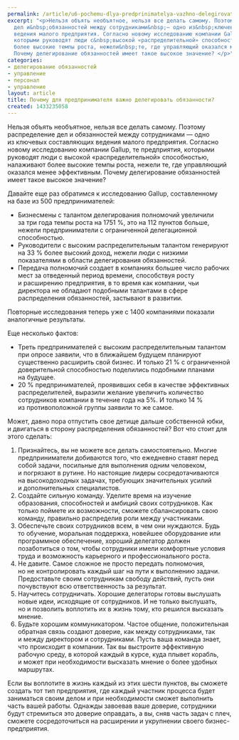 ```yaml
---
permalink: /article/u6-pochemu-dlya-predprinimatelya-vazhno-delegirovat-obyazannosti
excerpt: "<p>Нельзя объять необъятное, нельзя все делать самому. Поэтому распределение
  дел и&nbsp;обязанностей между сотрудниками&nbsp;— одно из&nbsp;ключевых составляющих
  ведения малого предприятия. Согласно новому исследованию компании Gallup, те&nbsp;предприятия,
  которыми руководят люди с&nbsp;высокой «распределительной» способностью, налаживают
  более высокие темпы роста, нежели&nbsp;те, где управляющий оказался менее эффективным.
  Почему делегирование обязанностей имеет такое высокое значение? </p>"
categories:
- делегирование обязанностей
- управление
- персонал
- управление
layout: article
title: Почему для предпринимателя важно делегировать обязанности?
created: 1433235058
---
```

Нельзя объять необъятное, нельзя все делать самому. Поэтому распределение дел и обязанностей между сотрудниками — одно из ключевых составляющих ведения малого предприятия. Согласно новому исследованию компании Gallup, те предприятия, которыми руководят люди с высокой «распределительной» способностью, налаживают более высокие темпы роста, нежели те, где управляющий оказался менее эффективным. Почему делегирование обязанностей имеет такое высокое значение?

Давайте еще раз обратимся к исследованию Gallup, составленному на базе из 500 предпринимателей:

 *  Бизнесмены с талантом делегирования полномочий увеличили за три года темпы роста на 1751 %, это на 112 пунктов больше, нежели предприниматели с ограниченной делегационной способностью.
 *  Руководители с высоким распределительным талантом генерируют на 33 % более высокий доход, нежели люди с низкими показателями в области делегирования обязанностей.
 *  Передача полномочий создает в компаниях большее число рабочих мест за отведенный период времени, способствуя росту и расширению предприятия, в то время как компании, чьи директора не обладают подобными талантами в сфере распределения обязанностей, застывают в развитии.

Повторные исследования теперь уже с 1400 компаниями показали аналогичные результаты.

Еще несколько фактов:

 *  Треть предпринимателей с высоким распределительным талантом при опросе заявили, что в ближайшем будущем планируют существенно расширить свой бизнес. И только 21 % с ограниченной доверительной способностью поделились подобными планами на будущее.
 *  20 % предпринимателей, проявивших себя в качестве эффективных распределителей, выразили желание увеличить количество сотрудников компании в течение года на 5%. И только 14 % из противоположной группы заявили то же самое.

Может, давно пора отпустить свое детище дальше собственной юбки, и двигаться в сторону распределения обязанностей? Вот что стоит для этого сделать:

1.  Признайтесь, вы не можете все делать самостоятельно. Многие предприниматели добиваются того, что ежедневно ставят перед собой задачи, посильные для выполнения одним человеком, и погрязают в рутине. Но настоящие лидеры сосредотачиваются на высокодоходных задачах, требующих значительных усилий и дополнительных специалистов.
2.  Создайте сильную команду. Уделите время на изучение образования, способностей и амбиций своих сотрудников. Как только поймете их возможности, сможете сбалансировать свою команду, правильно распределив роли между участниками.
3.  Обеспечьте своих сотрудников всем, в чем они нуждаются. Будь то обучение, моральная поддержка, новейшее оборудование или программное обеспечение, хороший делегатор должен позаботиться о том, чтобы сотрудники имели комфортные условия труда и возможность карьерного и профессионального роста.
4.  Не давите. Самое сложное не просто передать полномочия, но не контролировать каждый шаг на пути к выполнению задачи. Предоставьте своим сотрудникам свободу действий, пусть они почувствуют всю ответственность за результат.
5.  Научитесь сотрудничать. Хорошие делегаторы готовы выслушать новые идеи, исходящие от сотрудников. И не только выслушать, но и позволить воплотить их в жизнь тому, кто решился высказать мнение.
6.  Будьте хорошим коммуникатором. Частое общение, положительная обратная связь создают доверие, как между сотрудниками, так и между директором и сотрудниками. Пусть ваша команда знает, что происходит в компании. Так вы выстроите эффективную рабочую среду, в которой каждый в курсе, куда плывет корабль, и может при необходимости высказать мнение о более удобных маршрутах.

Если вы воплотите в жизнь каждый из этих шести пунктов, вы сможете создать тот тип предприятия, где каждый участник процесса будет заниматься своим делом и при необходимости сможет выполнить часть вашей работы. Однажды завоевав ваше доверие, сотрудники будут стремиться это доверие оправдать, а вы, сняв часть задач с плеч, сможете сосредоточиться на расширении и укрупнении своего бизнес-предприятия.
